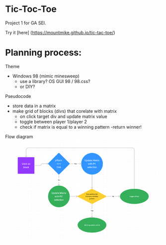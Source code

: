 # Tic-Toc-Toe

Project 1 for GA SEI.

Try it [here] (https://mountmike.github.io/tic-tac-toe/)





# Planning process:

Theme
- Windows 98 (mimic minesweep)
    - use a library? OS GUI 98 / 98.css?
    - or DIY?

Pseudocode
- store data in a matrix
- make grid of blocks (divs) that corelate with matrix
    - on click target div and update matrix value
    - toggle between player 1/player 2
    - check if matrix is equal to a winning pattern
        -return winner!

Flow diagram
![Flow Chart 01](https://github.com/mountmike/Tic-Tac-Toe/blob/main/images/Figjam1.png)


